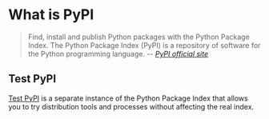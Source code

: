 # What is PyPI

> Find, install and publish Python packages with the Python Package Index.
> The Python Package Index (PyPI) is a repository of software for the Python programming language.
> -- *[PyPI official site]*

## Test PyPI

[Test PyPI] is a separate instance of the Python Package Index that allows you
to try distribution tools and processes without affecting the real index.

[PyPI official site]: https://www.postgresql.org/
[Test PyPI]: https://test.pypi.org/
